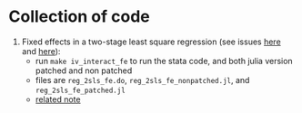 # Collection of code


1. Fixed effects in a two-stage least square regression (see issues [here](https://github.com/sergiocorreia/ivreghdfe/issues/25) and [here](https://github.com/sergiocorreia/reghdfe/issues/226)): 
   + run `make iv_interact_fe` to run the stata code, and both julia version patched and non patched
   + files are `reg_2sls_fe.do`, `reg_2sls_fe_nonpatched.jl`, and `reg_2sls_fe_patched.jl`
   + [related note](http://loualiche.gitlab.io/www/other/kleibergen-paap.html)
